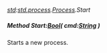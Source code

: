 _[std](../../modules/std/std-module.md):[std.process](../../modules/std/std-process.md).[Process](../../modules/std/std-process-process.md).Start_
##### Method Start:[Bool](../../modules/wonkey/wonkey-types-bool.md)( cmd:[String](../../modules/wonkey/wonkey-types-string.md) )
Starts a new process.
